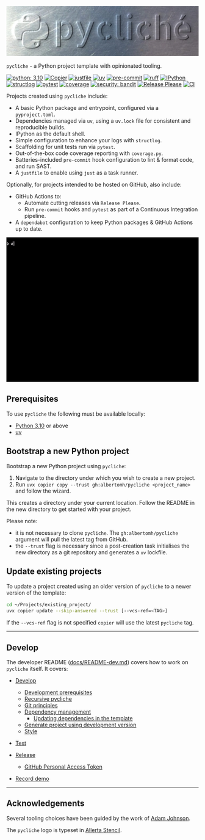 <!-- markdownlint-disable MD041 first-line-heading/first-line-h1 -->

<!-- markdownlint-disable MD033 no-inline-html -->
<p align="center">
  <!-- markdownlint-disable MD013 line-length -->
  <img src="docs/media/pycliche_wordmark-logo.webp" alt="pycliché logo - a printing plate embossed with the Python logo and the word 'pycliché'"/>
  <!-- markdownlint-enable MD013 line-length -->
</p>

`pycliche` - a Python project template with opinionated tooling.

[![python: 3.10](https://img.shields.io/badge/>=3.10-4584b6?logo=python&logoColor=ffde57)](https://docs.python.org/3.10/whatsnew/3.10.html)
[![Copier](https://img.shields.io/endpoint?url=https://raw.githubusercontent.com/albertomh/pycliche/main/docs/media/copier-badge.json)](https://github.com/copier-org/copier)
[![justfile](https://img.shields.io/badge/🤖_justfile-EFF1F3)](https://github.com/casey/just)
[![uv](https://img.shields.io/endpoint?url=https://raw.githubusercontent.com/astral-sh/uv/main/assets/badge/v0.json&labelColor=261230&color=de60e9)](https://github.com/astral-sh/uv)
[![pre-commit](https://img.shields.io/badge/pre--commit-FAB040?logo=pre-commit&logoColor=1f2d23)](https://github.com/pre-commit/pre-commit)
[![ruff](https://img.shields.io/endpoint?url=https://raw.githubusercontent.com/astral-sh/ruff/main/assets/badge/v2.json&labelColor=261230&color=d8ff64)](https://github.com/astral-sh/ruff)
[![IPython](https://img.shields.io/badge/IP[y]:-3465a4)](https://ipython.readthedocs.io/en/stable/)
[![structlog](https://img.shields.io/badge/🪵_structlog-000)](https://github.com/hynek/structlog)
[![pytest](https://img.shields.io/badge/pytest-0A9EDC?logo=pytest&logoColor=white)](https://github.com/pytest-dev/pytest)
[![coverage](https://img.shields.io/badge/😴_coverage-59aabd)](https://coverage.readthedocs.io/)
[![security: bandit](https://img.shields.io/badge/security-bandit-yellow.svg)](https://github.com/PyCQA/bandit)
[![Release Please](https://img.shields.io/badge/📦_Release_Please-6C97BB)](https://github.com/googleapis/release-please)
[![CI](https://github.com/albertomh/pycliche/actions/workflows/ci.yaml/badge.svg)](https://github.com/albertomh/pycliche/actions/workflows/ci.yaml)

Projects created using `pycliche` include:

- A basic Python package and entrypoint, configured via a `pyproject.toml`.
- Dependencies managed via `uv`, using a `uv.lock` file for consistent and reproducible builds.
- IPython as the default shell.
- Simple configuration to enhance your logs with `structlog`.
- Scaffolding for unit tests run via `pytest`.
- Out-of-the-box code coverage reporting with `coverage.py`.
- Batteries-included `pre-commit` hook configuration to lint & format code, and run SAST.
- A `justfile` to enable using `just` as a task runner.

Optionally, for projects intended to be hosted on GitHub, also include:

- GitHub Actions to:
  - Automate cutting releases via `Release Please`.
  - Run `pre-commit` hooks and `pytest` as part of a Continuous Integration pipeline.
- A `dependabot` configuration to keep Python packages & GitHub Actions up to date.

![Creating a new Python project using pycliche 2.3.0](docs/media/pycliche-demo-2.3.0-sm.gif)

## Prerequisites

To use `pycliche` the following must be available locally:

- [Python 3.10](https://docs.python.org/3.10/) or above
- [uv](https://docs.astral.sh/uv/)

## Bootstrap a new Python project

Bootstrap a new Python project using `pycliche`:

1. Navigate to the directory under which you wish to create a new project.
1. Run `uvx copier copy --trust gh:albertomh/pycliche <project_name>` and follow the wizard.

This creates a directory under your current location. Follow the README in the new directory
to get started with your project.

Please note:

- it is not necessary to clone `pycliche`. The `gh:albertomh/pycliche` argument will pull
  the latest tag from GitHub.
- the `--trust` flag is necessary since a post-creation task initialises the new directory
  as a git repository and generates a `uv` lockfile.

## Update existing projects

To update a project created using an older version of `pycliche` to a newer version of the
template:

```sh
cd ~/Projects/existing_project/
uvx copier update --skip-answered --trust [--vcs-ref=<TAG>]
```

If the `--vcs-ref` flag is not specified `copier` will use the latest `pycliche` tag.

---

## Develop

The developer README ([docs/README-dev.md](docs/README-dev.md)) covers how to work on
`pycliche` itself. It covers:

- [Develop](docs/README-dev.md#develop)
  - [Development prerequisites](docs/README-dev.md#development-prerequisites)
  - [Recursive pycliche](docs/README-dev.md#recursive-pycliche)
  - [Git principles](docs/README-dev.md#git-principles)
  - [Dependency management](docs/README-dev.md#dependency-management)
    - [Updating dependencies in the template](docs/README-dev.md#updating-dependencies-in-the-template)
  - [Generate project using development version](docs/README-dev.md#generate-project-using-development-version)
  - [Style](docs/README-dev.md#style)

- [Test](docs/README-dev.md#test)

- [Release](docs/README-dev.md#release)
  - [GitHub Personal Access Token](docs/README-dev.md#github-personal-access-token)

- [Record demo](docs/README-dev.md#record-demo)

---

## Acknowledgements

Several tooling choices have been guided by the work of [Adam Johnson](https://adamj.eu/tech/).

The `pycliche` logo is typeset in [Allerta Stencil](https://fonts.google.com/specimen/Allerta+Stencil).
